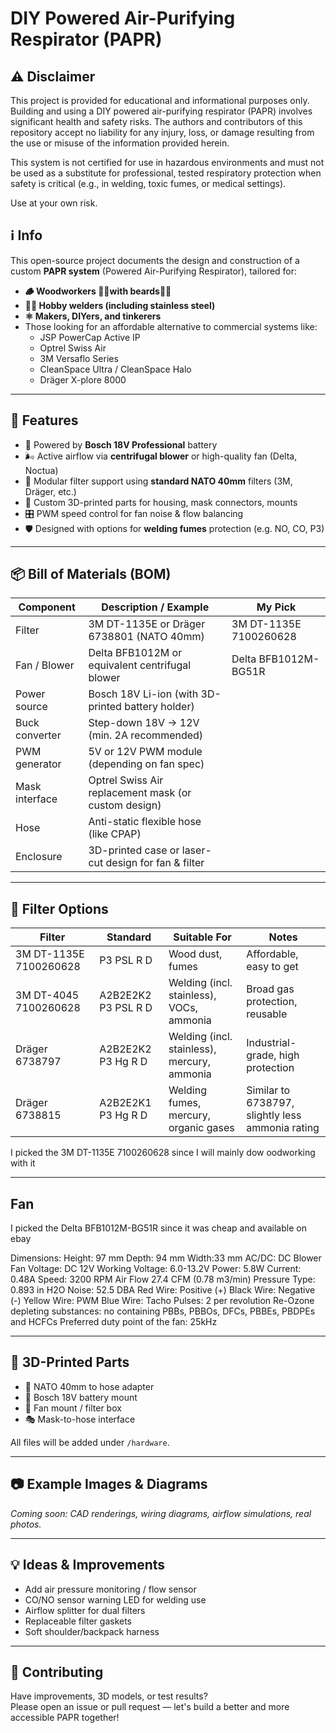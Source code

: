 # DIY Powered Air-Purifying Respirator (PAPR)

## ⚠️ Disclaimer
This project is provided for educational and informational purposes only. Building and using a DIY powered air-purifying respirator (PAPR) involves significant health and safety risks. The authors and contributors of this repository accept no liability for any injury, loss, or damage resulting from the use or misuse of the information provided herein.

This system is not certified for use in hazardous environments and must not be used as a substitute for professional, tested respiratory protection when safety is critical (e.g., in welding, toxic fumes, or medical settings).

Use at your own risk.

## ℹ️ Info

This open-source project documents the design and construction of a custom **PAPR system** (Powered Air-Purifying Respirator), tailored for:
- **🪵 Woodworkers 🧔‍♂️with beards🧔‍♂️**
- **👨‍🏭 Hobby welders (including stainless steel)**
- **⚛️ Makers, DIYers, and tinkerers**
- Those looking for an affordable alternative to commercial systems like:
  - JSP PowerCap Active IP
  - Optrel Swiss Air
  - 3M Versaflo Series
  - CleanSpace Ultra / CleanSpace Halo
  - Dräger X-plore 8000

---

## 🔧 Features

- 🔋 Powered by **Bosch 18V Professional** battery
- 🌬️ Active airflow via **centrifugal blower** or high-quality fan (Delta, Noctua)
- 🧰 Modular filter support using **standard NATO 40mm** filters (3M, Dräger, etc.)
- 🧱 Custom 3D-printed parts for housing, mask connectors, mounts
- 🎛️ PWM speed control for fan noise & flow balancing
- 🛡️ Designed with options for **welding fumes** protection (e.g. NO, CO, P3)

---

## 📦 Bill of Materials (BOM)

| Component                   | Description / Example                                     | My Pick                |
|-----------------------------|-----------------------------------------------------------|------------------------|
| Filter                      | 3M DT-1135E or Dräger 6738801 (NATO 40mm)                 | 3M DT-1135E 7100260628 |
| Fan / Blower                | Delta BFB1012M or equivalent centrifugal blower           | Delta BFB1012M-BG51R   |
| Power source                | Bosch 18V Li-ion (with 3D-printed battery holder)         |
| Buck converter              | Step-down 18V → 12V (min. 2A recommended)                 |
| PWM generator               | 5V or 12V PWM module (depending on fan spec)              |
| Mask interface              | Optrel Swiss Air replacement mask (or custom design)      |
| Hose                        | Anti-static flexible hose (like CPAP)                     |
| Enclosure                   | 3D-printed case or laser-cut design for fan & filter      |

---

## 🧪 Filter Options

| Filter                 | Standard            | Suitable For                                | Notes                                            |
|------------------------|---------------------|---------------------------------------------|--------------------------------------------------|
| 3M DT-1135E 7100260628 | P3 PSL R D          | Wood dust, fumes                            | Affordable, easy to get                          |
| 3M DT-4045 7100260628  | A2B2E2K2 P3 PSL R D | Welding (incl. stainless), VOCs, ammonia    | Broad gas protection, reusable                   |
| Dräger 6738797         | A2B2E2K2 P3 Hg R D  | Welding (incl. stainless), mercury, ammonia | Industrial-grade, high protection                |
| Dräger 6738815         | A2B2E2K1 P3 Hg R D  | Welding fumes, mercury, organic gases       | Similar to 6738797, slightly less ammonia rating |

I picked the 3M DT-1135E 7100260628 since I will mainly dow oodworking with it

---

## Fan

I picked the Delta BFB1012M-BG51R since it was cheap and available on ebay

Dimensions: Height: 97 mm Depth: 94 mm Width:33 mm
AC/DC: DC Blower Fan
Voltage: DC 12V
Working Voltage: 6.0-13.2V
Power: 5.8W
Current: 0.48A
Speed: 3200 RPM
Air Flow 27.4 CFM (0.78 m3/min)
Pressure Type:  0.893 in H2O
Noise: 52.5 DBA
Red Wire: Positive (+)
Black Wire: Negative (-)
Yellow Wire: PWM
Blue Wire: Tacho
Pulses: 2 per revolution
Re-Ozone depleting substances: no containing PBBs, PBBOs, DFCs, PBBEs, PBDPEs and HCFCs
Preferred duty point of the fan: 25kHz

---

## 🧱 3D-Printed Parts

- 🔌 NATO 40mm to hose adapter
- 🔋 Bosch 18V battery mount
- 💨 Fan mount / filter box
- 🎭 Mask-to-hose interface

All files will be added under `/hardware`.

---

## 📷 Example Images & Diagrams

*Coming soon: CAD renderings, wiring diagrams, airflow simulations, real photos.*

---

## 💡 Ideas & Improvements

- Add air pressure monitoring / flow sensor
- CO/NO sensor warning LED for welding use
- Airflow splitter for dual filters
- Replaceable filter gaskets
- Soft shoulder/backpack harness

---
## 🙌 Contributing

Have improvements, 3D models, or test results?  
Please open an issue or pull request — let's build a better and more accessible PAPR together!

